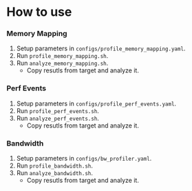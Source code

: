 # How to use

### Memory Mapping
1. Setup parameters in `configs/profile_memory_mapping.yaml`.
2. Run `profile_memory_mapping.sh`.
3. Run `analyze_memory_mapping.sh`.
    * Copy resutls from target and analyze it.

### Perf Events
1. Setup parameters in `configs/profile_perf_events.yaml`.
2. Run `profile_perf_events.sh`.
3. Run `analyze_perf_events.sh`.
    * Copy resutls from target and analyze it.

### Bandwidth
1. Setup parameters in `configs/bw_profiler.yaml`.
2. Run `profile_bandwidth.sh`.
3. Run `analyze_bandwidth.sh`.
    * Copy resutls from target and analyze it.